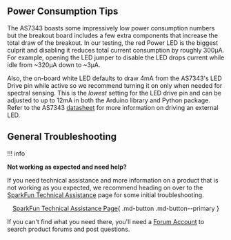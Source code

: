 

## Power Consumption Tips

The AS7343 boasts some impressively low power consumption numbers but the breakout board includes a few extra components that increase the total draw of the breakout. In our testing, the red Power LED is the biggest culprit and disabling it reduces total current consumption by roughly 300&micro;A. For example, opening the LED jumper to disable the LED drops current while idle from ~320&micro;A down to ~3&micro;A. 

Also, the on-board white LED defaults to draw 4mA from the AS7343's LED Drive pin while active so we recommend turning it on only when needed for spectral sensing. This is the *lowest* setting for the LED drive pin and can be adjusted to up to 12mA in both the Arduino library and Python package. Refer to the AS7343 [datasheet](./assets/component_documentation/AS7343_DS001046_6-00.pdf) for more information on driving an external LED.

## General Troubleshooting

!!! info
    <p><span class="glyphicon glyphicon-question-sign" aria-hidden="true"></span> <strong>Not working as expected and need help? </strong></p>
    <p>If you need technical assistance and more information on a product that is not working as you expected, we recommend heading on over to the <a href="https://www.sparkfun.com/technical_assistance">SparkFun Technical Assistance</a> page for some initial troubleshooting.</p>
    <center>
    [SparkFun Technical Assistance Page](https://www.sparkfun.com/technical_assistance){ .md-button .md-button--primary }
    </center>
    <p>If you can't find what you need there, you'll need a <a href="https://forum.sparkfun.com/ucp.php?mode=register">Forum Account</a> to search product forums and post questions.<p>